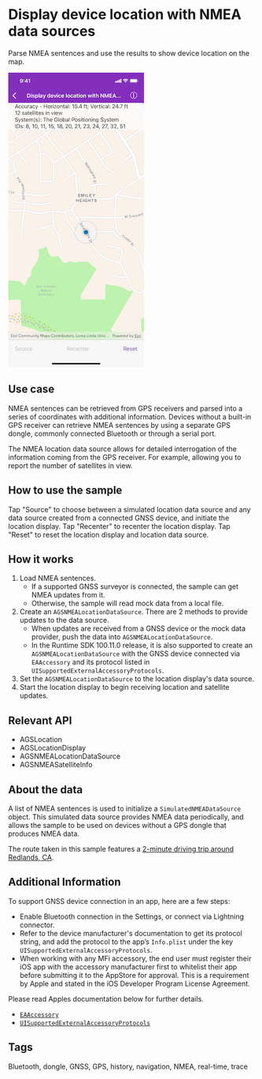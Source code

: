 # Display device location with NMEA data sources

Parse NMEA sentences and use the results to show device location on the map.

![Image of Display device location with NMEA data sources](display-device-location-with-NMEA-data-sources.png)

## Use case

NMEA sentences can be retrieved from GPS receivers and parsed into a series of coordinates with additional information. Devices without a built-in GPS receiver can retrieve NMEA sentences by using a separate GPS dongle, commonly connected Bluetooth or through a serial port.

The NMEA location data source allows for detailed interrogation of the information coming from the GPS receiver. For example, allowing you to report the number of satellites in view.

## How to use the sample

Tap "Source" to choose between a simulated location data source and any data source created from a connected GNSS device, and initiate the location display. Tap "Recenter" to recenter the location display. Tap "Reset" to reset the location display and location data source.

## How it works

1. Load NMEA sentences.
    * If a supported GNSS surveyor is connected, the sample can get NMEA updates from it.
    * Otherwise, the sample will read mock data from a local file.
2. Create an `AGSNMEALocationDataSource`. There are 2 methods to provide updates to the data source.
    * When updates are received from a GNSS device or the mock data provider, push the data into `AGSNMEALocationDataSource`.
    * In the Runtime SDK 100.11.0 release, it is also supported to create an `AGSNMEALocationDataSource` with the GNSS device connected via `EAAccessory` and its protocol listed in `UISupportedExternalAccessoryProtocols`.
3. Set the `AGSNMEALocationDataSource` to the location display's data source.
4. Start the location display to begin receiving location and satellite updates.

## Relevant API

* AGSLocation
* AGSLocationDisplay
* AGSNMEALocationDataSource
* AGSNMEASatelliteInfo

## About the data

A list of NMEA sentences is used to initialize a `SimulatedNMEADataSource` object. This simulated data source provides NMEA data periodically, and allows the sample to be used on devices without a GPS dongle that produces NMEA data.

The route taken in this sample features a [2-minute driving trip around Redlands, CA](https://arcgis.com/home/item.html?id=d5bad9f4fee9483791e405880fb466da).

## Additional Information

To support GNSS device connection in an app, here are a few steps:

* Enable Bluetooth connection in the Settings, or connect via Lightning connector.
* Refer to the device manufacturer's documentation to get its protocol string, and add the protocol to the app’s `Info.plist` under the key `UISupportedExternalAccessoryProtocols`.
* When working with any MFi accessory, the end user must register their iOS app with the accessory manufacturer first to whitelist their app before submitting it to the AppStore for approval. This is a requirement by Apple and stated in the iOS Developer Program License Agreement.

Please read Apples documentation below for further details.

* [`EAAccessory`](https://developer.apple.com/documentation/externalaccessory)
* [`UISupportedExternalAccessoryProtocols`](https://developer.apple.com/documentation/bundleresources/information_property_list/uisupportedexternalaccessoryprotocols)

## Tags

Bluetooth, dongle, GNSS, GPS, history, navigation, NMEA, real-time, trace

